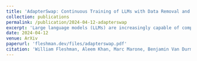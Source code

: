 ```yaml
---
title: 'AdapterSwap: Continuous Training of LLMs with Data Removal and Access-Control Guarantees'
collection: publications
permalink: /publication/2024-04-12-adapterswap
excerpt: 'Large language models (LLMs) are increasingly capable of completing knowledge intensive tasks by recalling information from a static pretraining corpus. Here we are concerned with LLMs in the context of evolving data requirements. For instance: batches of new data that are introduced periodically; subsets of data with user-based access controls; or requirements on dynamic removal of documents with guarantees that associated knowledge cannot be recalled. We wish to satisfy these requirements while at the same time ensuring a model does not forget old information when new data becomes available. To address these issues, we introduce AdapterSwap, a training and inference scheme that organizes knowledge from a data collection into a set of low-rank adapters, which are dynamically composed during inference. Our experiments demonstrate AdapterSwap's ability to support efficient continual learning, while also enabling organizations to have fine-grained control over data access and deletion.'
date: 2024-04-12
venue: ArXiv
paperurl: 'fleshman.dev/files/adapterswap.pdf'
citation: 'William Fleshman, Aleem Khan, Marc Marone, Benjamin Van Durme. (2024). AdapterSwap: Continuous Training of LLMs with Data Removal and Access-Control Guarantees.'
---
```

